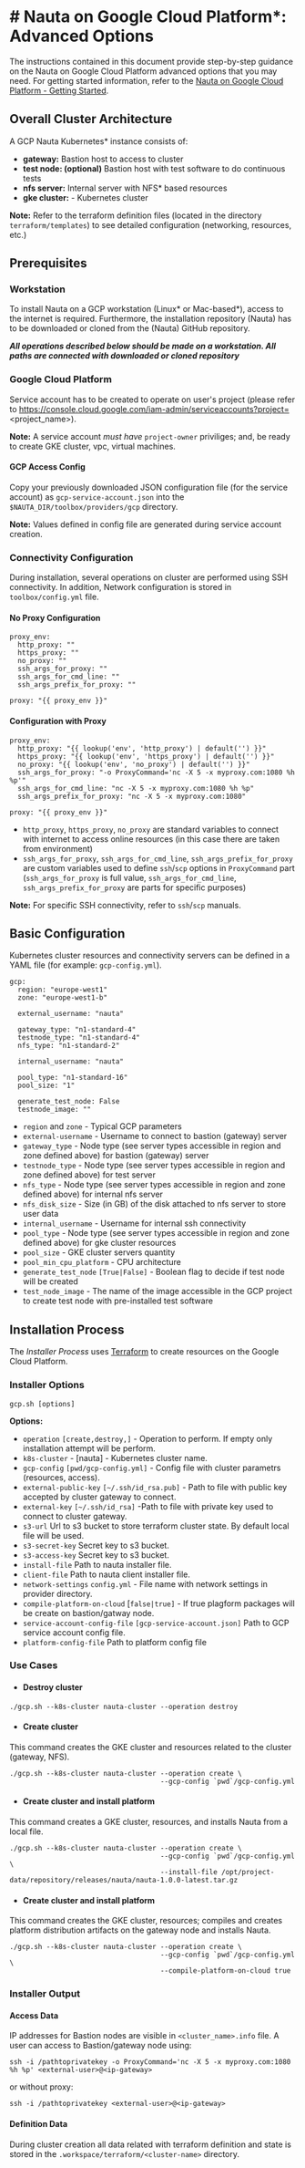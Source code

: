 # # Nauta on Google Cloud Platform*: Advanced Options

The instructions contained in this document provide step-by-step guidance on the Nauta on Google Cloud Platform advanced options that you may need. For getting started information, refer to the [Nauta on Google Cloud Platform - Getting Started](gcp.md).

## Overall Cluster Architecture

A GCP Nauta Kubernetes* instance consists of:

- **gateway:** Bastion host to access to cluster
- **test node: (optional)** Bastion host with test software to do continuous tests
- **nfs server:** Internal server with NFS* based resources
- **gke cluster:** - Kubernetes cluster

**Note:** Refer to the terraform definition files (located in the directory `terraform/templates`) to see detailed configuration (networking, resources, etc.)

## Prerequisites

### Workstation

To install Nauta on a GCP workstation (Linux* or Mac-based*), access to the internet is required. Furthermore, the installation repository (Nauta) has to be downloaded or cloned from the (Nauta) GitHub repository.

***All operations described below should be made on a workstation. All paths are connected with downloaded or cloned repository*** 

### Google Cloud Platform

Service account has to be created to operate on user's project (please refer to https://console.cloud.google.com/iam-admin/serviceaccounts?project=<project_name>).

**Note:** A service account _must have_ `project-owner` priviliges; and, be ready to create GKE cluster, vpc, virtual machines.

#### GCP Access Config

Copy your previously downloaded JSON configuration file (for the service account) as `gcp-service-account.json` into the  `$NAUTA_DIR/toolbox/providers/gcp` directory. 

**Note:** Values defined in config file are generated during service account creation.

### Connectivity Configuration

During installation, several operations on cluster are performed using SSH connectivity. In addition, Network configuration is stored
in `toolbox/config.yml` file.

#### No Proxy Configuration

```$xslt
proxy_env:
  http_proxy: ""
  https_proxy: ""
  no_proxy: ""
  ssh_args_for_proxy: ""
  ssh_args_for_cmd_line: ""
  ssh_args_prefix_for_proxy: ""

proxy: "{{ proxy_env }}"
```

#### Configuration with Proxy

```$xslt
proxy_env:
  http_proxy: "{{ lookup('env', 'http_proxy') | default('') }}"
  https_proxy: "{{ lookup('env', 'https_proxy') | default('') }}"
  no_proxy: "{{ lookup('env', 'no_proxy') | default('') }}"
  ssh_args_for_proxy: "-o ProxyCommand='nc -X 5 -x myproxy.com:1080 %h %p'"
  ssh_args_for_cmd_line: "nc -X 5 -x myproxy.com:1080 %h %p"
  ssh_args_prefix_for_proxy: "nc -X 5 -x myproxy.com:1080"

proxy: "{{ proxy_env }}"
```
- `http_proxy`, `https_proxy`, `no_proxy` are standard variables to connect with internet to access online resources
(in this case there are taken from environment)
- `ssh_args_for_proxy`, `ssh_args_for_cmd_line`, `ssh_args_prefix_for_proxy` are custom variables used to define 
`ssh`/`scp` options in `ProxyCommand` part
(`ssh_args_for_proxy` is full value, `ssh_args_for_cmd_line`, `ssh_args_prefix_for_proxy` are parts for specific purposes)

**Note:** For specific SSH connectivity, refer to `ssh`/`scp` manuals.

## Basic Configuration

Kubernetes cluster resources and connectivity servers can be defined in a YAML file (for example: `gcp-config.yml`).

```$xslt
gcp:
  region: "europe-west1"
  zone: "europe-west1-b"

  external_username: "nauta"

  gateway_type: "n1-standard-4"
  testnode_type: "n1-standard-4"
  nfs_type: "n1-standard-2"

  internal_username: "nauta"

  pool_type: "n1-standard-16"
  pool_size: "1"

  generate_test_node: False
  testnode_image: ""
``` 

- `region` and `zone` - Typical GCP parameters
- `external-username` - Username to connect to bastion (gateway) server
- `gateway_type` - Node type (see server types accessible in region and zone defined above) for bastion (gateway) server
- `testnode_type` - Node type (see server types accessible in region and zone defined above) for test server
- `nfs_type` - Node type (see server types accessible in region and zone defined above) for internal nfs server
- `nfs_disk_size` - Size (in GB) of the disk attached to nfs server to store user data
- `internal_username` - Username for internal ssh connectivity
- `pool_type` - Node type (see server types accessible in region and zone defined above) for gke cluster resources
- `pool_size` - GKE cluster servers quantity
- `pool_min_cpu_platform` - CPU architecture
- `generate_test_node` `[True|False]` - Boolean flag to decide if test node will be created
- `test_node_image` - The name of the image accessible in the GCP project to create test node with pre-installed test software


## Installation Process

The _Installer Process_ uses [Terraform](https://www.terraform.io/) to create resources on the Google Cloud Platform.

### Installer Options
```Usage:
gcp.sh [options]
```
**Options:**

- `operation` `[create,destroy,]` - Operation to perform. If empty only installation attempt will be perform.
- `k8s-cluster` - [nauta] - Kubernetes cluster name.
- `gcp-config` `[pwd/gcp-config.yml]` - Config file with cluster parametrs (resources, access).
- `external-public-key` `[~/.ssh/id_rsa.pub]` - Path to file with public key accepted by cluster gateway to connect.
- `external-key` `[~/.ssh/id_rsa]` -Path to file with private key used to connect to cluster gateway.
- `s3-url` Url to s3 bucket to store terraform cluster state. By default local file will be used.
- `s3-secret-key` Secret key to s3 bucket.
- `s3-access-key` Secret key to s3 bucket.
- `install-file` Path to nauta installer file.
- `client-file` Path to nauta client installer file.
- `network-settings` `config.yml` - File name with network settings in provider directory.
- `compile-platform-on-cloud` [`false|true]` - If true plagform packages will be create on bastion/gatway node.
- `service-account-config-file` `[gcp-service-account.json]` Path to GCP service account config file.
- `platform-config-file` Path to platform config file

### Use Cases
- #### Destroy cluster
```$xslt
./gcp.sh --k8s-cluster nauta-cluster --operation destroy
```

- #### Create cluster

This command creates the GKE cluster and resources related to the cluster (gateway, NFS).

```$xslt
./gcp.sh --k8s-cluster nauta-cluster --operation create \
                                     --gcp-config `pwd`/gcp-config.yml
```

- #### Create cluster and install platform

This command creates a GKE cluster, resources, and installs Nauta from a local file.

```$xslt
./gcp.sh --k8s-cluster nauta-cluster --operation create \
                                     --gcp-config `pwd`/gcp-config.yml \
                                     --install-file /opt/project-data/repository/releases/nauta/nauta-1.0.0-latest.tar.gz
```

- #### Create cluster and install platform

This command creates the GKE cluster, resources; compiles and creates platform distribution artifacts on the gateway node and installs Nauta.

```$xslt
./gcp.sh --k8s-cluster nauta-cluster --operation create \
                                     --gcp-config `pwd`/gcp-config.yml \
                                     --compile-platform-on-cloud true
```

### Installer Output
#### Access Data

IP addresses for Bastion nodes are visible in `<cluster_name>.info` file. A user can access to Bastion/gateway node using:

```$xslt
ssh -i /pathtoprivatekey -o ProxyCommand='nc -X 5 -x myproxy.com:1080 %h %p' <external-user>@<ip-gateway>
```

or without proxy:

```$xslt
ssh -i /pathtoprivatekey <external-user>@<ip-gateway>
```
#### Definition Data

During cluster creation all data related with terraform definition and state is stored in the `.workspace/terraform/<cluster-name>` directory.
